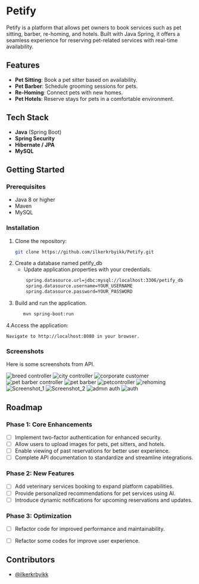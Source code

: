 # Petify

Petify is a platform that allows pet owners to book services such as pet sitting, barber, re-homing, and hotels. Built with Java Spring, it offers a seamless experience for reserving pet-related services with real-time availability.

## Features

- **Pet Sitting**: Book a pet sitter based on availability.
- **Pet Barber**: Schedule grooming sessions for pets.
- **Re-Homing**: Connect pets with new homes.
- **Pet Hotels**: Reserve stays for pets in a comfortable environment.
  
## Tech Stack

- **Java** (Spring Boot)
- **Spring Security**
- **Hibernate / JPA**
- **MySQL**

## Getting Started

### Prerequisites

- Java 8 or higher
- Maven
- MySQL

### Installation

1. Clone the repository:
   ```bash
   git clone https://github.com/ilkerkrbyikk/Petify.git

2. Create a database named petify_db
   - Update application.properties with your credentials.
   ```bash
       spring.datasource.url=jdbc:mysql://localhost:3306/petify_db
       spring.datasource.username=YOUR_USERNAME
       spring.datasource.password=YOUR_PASSWORD

3. Build and run the application.
   ```bash
      mvn spring-boot:run

4.Access the application:

    Navigate to http://localhost:8080 in your browser.


### **Screenshots**
  Here is some screenshots from API.

 ![breed controller](https://github.com/user-attachments/assets/2465f955-c6e5-45cb-bf0b-38b261704562)
![city controller](https://github.com/user-attachments/assets/f59ee3e7-d0c6-4afc-be34-6147e033c522)
![corporate customer](https://github.com/user-attachments/assets/08047a6d-d720-4c68-b0b4-06932e75497d)
![pet barber controller](https://github.com/user-attachments/assets/f4be5c2d-4f4e-4759-bf8c-fe894a38a21a)
![pet barber](https://github.com/user-attachments/assets/cbf50e6d-a8b3-460a-aa2d-9b29321e6f70)
![petcontroller](https://github.com/user-attachments/assets/47653de9-d8ac-43ea-9ebb-2b8b0532d6de)
![rehoming](https://github.com/user-attachments/assets/21d8ab58-5cb5-4bf2-9acc-8cbb1932c043)
![Screenshot_1](https://github.com/user-attachments/assets/b5f2697d-98e6-4a7d-b822-532db0c927f6)
![Screenshot_2](https://github.com/user-attachments/assets/4cf6d07b-ab41-45ce-8b20-b9a155e461f5)
![admın auth](https://github.com/user-attachments/assets/5ff641f8-45b4-4d19-a563-d4530442cb81)
![auth](https://github.com/user-attachments/assets/5de979f9-bd42-41dd-8e55-daceb4ce4886)


   

  
## Roadmap

### Phase 1: Core Enhancements
- [ ] Implement two-factor authentication for enhanced security.
- [ ] Allow users to upload images for pets, pet sitters, and hotels.
- [ ] Enable viewing of past reservations for better user experience.
- [ ] Complete API documentation to standardize and streamline integrations.

### Phase 2: New Features
- [ ] Add veterinary services booking to expand platform capabilities.
- [ ] Provide personalized recommendations for pet services using AI.
- [ ] Introduce dynamic notifications for upcoming reservations and updates.

### Phase 3: Optimization
- [ ] Refactor code for improved performance and maintainability.
- [ ] Refactor some codes for improve user experience.
  



  

  
## Contributors

- [@ilkerkrbyikk](https://www.github.com/ilkerkrbyikk)

  
